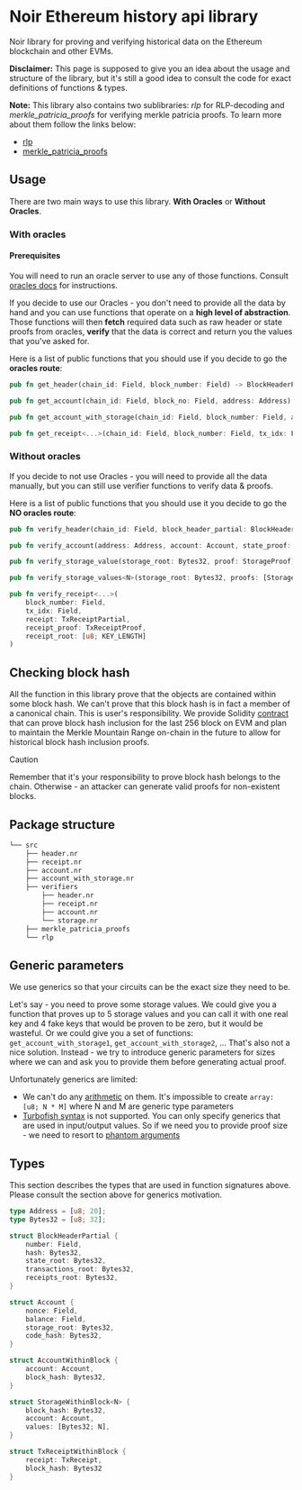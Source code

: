 # Noir Ethereum history api library

Noir library for proving and verifying historical data on the Ethereum blockchain and other EVMs.

**Disclaimer:** This page is supposed to give you an idea about the usage and structure of the library, but it's still a good idea to consult the code for exact definitions of functions & types.

**Note:** This library also contains two sublibraries: _rlp_ for RLP-decoding and _merkle_patricia_proofs_ for verifying merkle patricia proofs. To learn more about them follow the links below:
- [rlp](./src/rlp/README.md)
- [merkle_patricia_proofs](./src/merkle_patricia_proofs/README.md)

## Usage

There are two main ways to use this library. **With Oracles** or **Without Oracles**.

### With oracles

#### Prerequisites

You will need to run an oracle server to use any of those functions. Consult [oracles docs](../../oracles/README.md#starting-oracle-server) for instructions.

If you decide to use our Oracles - you don't need to provide all the data by hand and you can use functions that operate on a **high level of abstraction**. Those functions will then **fetch** required data such as raw header or state proofs from oracles, **verify** that the data is correct and return you the values that you've asked for.

Here is a list of public functions that you should use if you decide to go the **oracles route**:

```rust
pub fn get_header(chain_id: Field, block_number: Field) -> BlockHeaderPartial;
```

```rust
pub fn get_account(chain_id: Field, block_no: Field, address: Address) -> AccountWithinBlock;
```

```rust
pub fn get_account_with_storage(chain_id: Field, block_number: Field, address: Address, storage_key: Bytes32) -> StorageWithinBlock<1>;
```

```rust
pub fn get_receipt<...>(chain_id: Field, block_number: Field, tx_idx: Field, ...) -> TxReceiptWithinBlock<...>;
```

### Without oracles

If you decide to not use Oracles - you will need to provide all the data manually, but you can still use verifier functions to verify data & proofs.

Here is a list of public functions that you should use it you decide to go the **NO oracles route**:

```rust
pub fn verify_header(chain_id: Field, block_header_partial: BlockHeaderPartial, block_header_rlp: BlockHeaderRlp)
```

```rust
pub fn verify_account(address: Address, account: Account, state_proof: StateProof, state_root: [u8; KEY_LENGTH])
```

```rust
pub fn verify_storage_value(storage_root: Bytes32, proof: StorageProof)
```

```rust
pub fn verify_storage_values<N>(storage_root: Bytes32, proofs: [StorageProof; N])
```

```rust
pub fn verify_receipt<...>(
    block_number: Field,
    tx_idx: Field,
    receipt: TxReceiptPartial,
    receipt_proof: TxReceiptProof,
    receipt_root: [u8; KEY_LENGTH]
)
```

## Checking block hash

All the function in this library prove that the objects are contained within some block hash. We can't prove that this block hash is in fact a member of a canonical chain. This is user's responsibility. We provide Solidity [contract](../../contracts/src/EthereumHistoryVerifier.sol) that can prove block hash inclusion for the last 256 block on EVM and plan to maintain the Merkle Mountain Range on-chain in the future to allow for historical block hash inclusion proofs.

> [!CAUTION]
>  Remember that it's your responsibility to prove block hash belongs to the chain. Otherwise - an attacker can generate valid proofs for non-existent blocks.

## Package structure

```sh
└── src
    ├── header.nr
    ├── receipt.nr
    ├── account.nr
    ├── account_with_storage.nr
    ├── verifiers
        ├── header.nr
        ├── receipt.nr
        ├── account.nr
        └── storage.nr
    ├── merkle_patricia_proofs
    └── rlp
```

## Generic parameters

We use generics so that your circuits can be the exact size they need to be.

Let's say - you need to prove some storage values. We could give you a function that proves up to 5 storage values and you can call it with one real key and 4 fake keys that would be proven to be zero, but it would be wasteful.
Or we could give you a set of functions:
`get_account_with_storage1`, `get_account_with_storage2`, ...
That's also not a nice solution. Instead - we try to introduce generic parameters for sizes where we can and ask you to provide them before generating actual proof.

Unfortunately generics are limited:

- We can't do any [arithmetic](https://github.com/noir-lang/noir/issues/1837) on them. It's impossible to create `array: [u8; N * M]` where N and M are generic type parameters
- [Turbofish syntax](https://github.com/orgs/noir-lang/discussions/3413) is not supported. You can only specify generics that are used in input/output values. So if we need you to provide proof size - we need to resort to [phantom arguments](https://github.com/orgs/noir-lang/discussions/3413#discussioncomment-8774114)

## Types

This section describes the types that are used in function signatures above. Please consult the section above for generics motivation.

```rust
type Address = [u8; 20];
type Bytes32 = [u8; 32];
```

```rust
struct BlockHeaderPartial {
    number: Field,
    hash: Bytes32,
    state_root: Bytes32,
    transactions_root: Bytes32,
    receipts_root: Bytes32,
}
```

```rust
struct Account {
    nonce: Field,
    balance: Field,
    storage_root: Bytes32,
    code_hash: Bytes32,
}
```

```rust
struct AccountWithinBlock {
    account: Account,
    block_hash: Bytes32,
}
```

```rust
struct StorageWithinBlock<N> {
    block_hash: Bytes32,
    account: Account,
    values: [Bytes32; N],
}
```

```rust
struct TxReceiptWithinBlock {
    receipt: TxReceipt,
    block_hash: Bytes32
}
```
